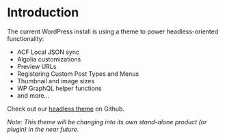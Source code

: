 # Introduction

The current WordPress install is using a theme to power headless-oriented functionality:

- ACF Local JSON sync
- Algolia customizations
- Preview URLs
- Registering Custom Post Types and Menus
- Thumbnail and image sizes
- WP GraphQL helper functions
- and more...

Check out our [headless theme](https://github.com/WebDevStudios/wds-headless-wordpress/tree/main/themes/wds_headless) on Github.

_Note: This theme will be changing into its own stand-alone product (or plugin) in the near future._
